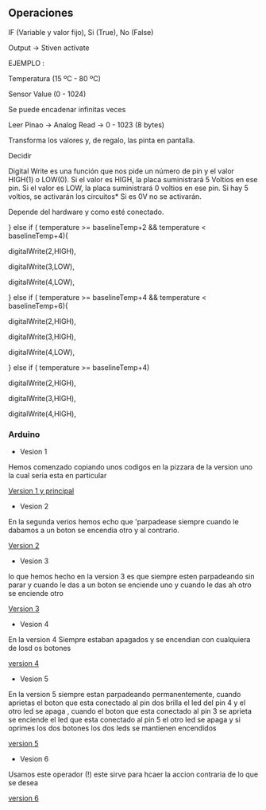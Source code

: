 ## Operaciones



IF (Variable y valor fijo), Si (True), No (False)

Output -> Stiven actívate

EJEMPLO :

Temperatura (15 ºC - 80 ºC)

Sensor Value (0 - 1024)

Se puede encadenar infinitas veces

   Leer Pinao -> Analog Read -> 0 - 1023 (8 bytes)

   Transforma los valores y, de regalo, las pinta en pantalla.

   Decidir



 Digital Write es una función que nos pide un número de pin y el valor HIGH(1) o LOW(0). Si el valor es HIGH,
la placa suministrará 5 Voltios en ese pin. Si el valor es LOW, la placa suministrará 0 voltios en ese pin. 
Si hay 5 voltios, se activarán los circuitos* Si es 0V no se activarán.


   Depende del hardware y como esté conectado.

} else if ( temperature >= baselineTemp+2 && temperature < baselineTemp+4){

digitalWrite(2,HIGH),

digitalWrite(3,LOW),

digitalWrite(4,LOW),

} else if ( temperature >= baselineTemp+4 && temperature < baselineTemp+6){

digitalWrite(2,HIGH),

digitalWrite(3,HIGH),

digitalWrite(4,LOW),

} else if ( temperature >= baselineTemp+4)

digitalWrite(2,HIGH),

digitalWrite(3,HIGH),

digitalWrite(4,HIGH),


 ### Arduino 
 
 * Vesion 1
 
 Hemos comenzado copiando unos codigos en la pizzara de la version uno la cual seria esta en particular 
 
 [Version 1 y principal](https://github.com/DavidMenCam/Arduino/tree/main/Arduino%20%20version%201)
 
 * Vesion 2
 
 En la segunda verios hemos echo que 'parpadease siempre  cuando le dabamos a un boton se encendia otro y al contrario.
 
 [Version 2](https://github.com/DavidMenCam/Arduino/blob/main/arduino%20version%202/albedo_god_2.ino)
 
 * Vesion 3
 
 lo que hemos hecho en la version 3 es que siempre esten parpadeando sin parar y cuando le das a un boton se enciende uno y cuando le das ah otro se enciende otro 
 
 [Version 3](https://github.com/DavidMenCam/Arduino/blob/main/Arduino%20version%203/albedo_god_3.ino)
 
 * Vesion 4
 
 En la version 4 Siempre estaban apagados y se encendian con cualquiera de losd os botones 
 
 [version 4](https://github.com/DavidMenCam/Arduino/blob/main/arduino_ver_4/arduino_ver_4.ino)
 
 * Vesion 5
 
 En la version 5 siempre estan parpadeando permanentemente, cuando aprietas el boton que esta conectado al pin dos brilla el led del pin 4 y el otro led se apaga , cuando el boton que esta conectado al pin 3 se aprieta se enciende el led que esta conectado al pin 5  el otro led se apaga y si oprimes los dos botones los dos leds se mantienen encendidos 
 
 [ version 5](https://github.com/DavidMenCam/Arduino/blob/main/arduino_ver_5/arduino_ver_5.ino)
 
 * Vesion 6
 
 Usamos este operador (!) este sirve para hcaer la accion contraria de lo que se desea 
 
 [version 6](https://github.com/DavidMenCam/Arduino/tree/main/arduino_ver_6)
